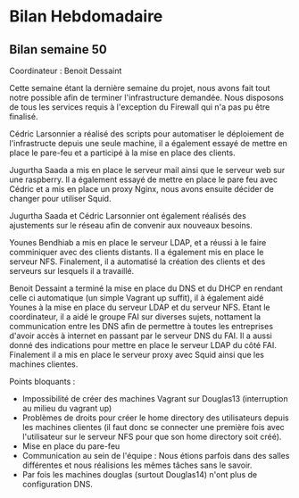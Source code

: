 # Bilan Hebdomadaire

## Bilan semaine 50

Coordinateur : Benoit Dessaint

Cette semaine étant la dernière semaine du projet, nous avons fait tout notre possible afin de terminer l'infrastructure demandée. Nous disposons de tous les services requis à l'exception du Firewall qui n'a pas pu être finalisé. 


Cédric Larsonnier a réalisé des scripts pour automatiser le déploiement de l'infrastructe depuis une seule machine, il a également essayé de mettre en place le pare-feu et a participé à la mise en place des clients.

Jugurtha Saada a mis en place le serveur mail ainsi que le serveur web sur une raspberry. Il a également essayé de mettre en place le pare feu avec Cédric et a mis en place un proxy Nginx, nous avons ensuite décider de changer pour utiliser Squid.

Jugurtha Saada et Cédric Larsonnier ont également réalisés des ajustements sur le réseau afin de convenir aux nouveaux besoins.

Younes Bendhiab a mis en place le serveur LDAP, et a réussi à le faire comminiquer avec des clients distants. Il a également mis en place le serveur NFS. Finalement, il a automatisé la création des clients et des serveurs sur lesquels il a travaillé.


Benoit Dessaint a terminé la mise en place du DNS et du DHCP en rendant celle ci automatique (un simple Vagrant up suffit), il à également aidé Younes à la mise en place du serveur LDAP et du serveur NFS. Etant le coordinateur, il a aidé le groupe FAI sur diverses sujets, nottament la communication entre les DNS afin de permettre à toutes les entreprises d'avoir accès à internet en passant par le serveur DNS du FAI. Il a aussi donné des indications pour mettre en place le serveur LDAP du côté FAI. Finalement il a mis en place le serveur proxy avec Squid ainsi que les machines clientes. 


Points bloquants : 

- Impossibilité de créer des machines Vagrant sur Douglas13 (interruption au milieu du vagrant up)
- Problèmes de droits pour créer le home directory des utilisateurs depuis les machines clientes (il faut donc se connecter une première fois avec l'utilisateur sur le serveur NFS pour que son home directory soit créé).
- Mise en place du pare-feu
- Communication au sein de l'équipe : Nous étions parfois dans des salles différentes et nous réalisions les mêmes tâches sans le savoir.
- Par fois les machines douglas (surtout Douglas14) n'ont plus de configuration DNS.